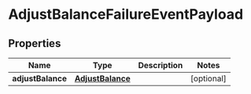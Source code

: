 # AdjustBalanceFailureEventPayload

## Properties
Name | Type | Description | Notes
------------ | ------------- | ------------- | -------------
**adjustBalance** | [**AdjustBalance**](AdjustBalance.md) |  |  [optional]
